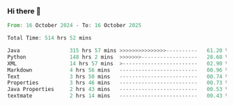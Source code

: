 ### Hi there 👋

<!--
**luoxuanzao/luoxuanzao** is a ✨ _special_ ✨ repository because its `README.md` (this file) appears on your GitHub profile.

Here are some ideas to get you started:

- 🔭 I’m currently working on ...
- 🌱 I’m currently learning ...
- 👯 I’m looking to collaborate on ...
- 🤔 I’m looking for help with ...
- 💬 Ask me about ...
- 📫 How to reach me: ...
- 😄 Pronouns: ...
- ⚡ Fun fact: ...
-->

<!--START_SECTION:waka-->

```rust
From: 16 October 2024 - To: 16 October 2025

Total Time: 514 hrs 52 mins

Java                315 hrs 57 mins >>>>>>>>>>>>>>>----------   61.20 %
Python              148 hrs 2 mins  >>>>>>>------------------   28.68 %
XML                 14 hrs 57 mins  >------------------------   02.90 %
Markdown            4 hrs 56 mins   -------------------------   00.96 %
Text                3 hrs 50 mins   -------------------------   00.74 %
Properties          3 hrs 46 mins   -------------------------   00.73 %
Java Properties     2 hrs 43 mins   -------------------------   00.53 %
textmate            2 hrs 14 mins   -------------------------   00.43 %
```

<!--END_SECTION:waka-->